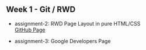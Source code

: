 Week 1 - Git / RWD  
---
- assignment-2: RWD Page Layout in pure HTML/CSS  
[GitHub Page](https://graceyu0725.github.io/remote-assignments/week-1/index)
  
- assignment-3: Google Developers Page  
